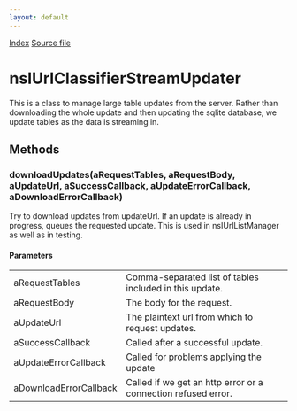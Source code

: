 ```yaml
---
layout: default
---
```

<div id='links'><a href="../index.html">Index</a>
<a href="http://dxr.mozilla.org/mozilla-central/source/toolkit/components/url-classifier/nsIUrlClassifierStreamUpdater.idl">Source file</a>
</div>

# nsIUrlClassifierStreamUpdater #
  
This is a class to manage large table updates from the server.  Rather than  
downloading the whole update and then updating the sqlite database, we  
update tables as the data is streaming in.  
  

## Methods ##

### downloadUpdates(aRequestTables, aRequestBody, aUpdateUrl, aSuccessCallback, aUpdateErrorCallback, aDownloadErrorCallback) ###
  
Try to download updates from updateUrl. If an update is already in  
progress, queues the requested update. This is used in nsIUrlListManager  
as well as in testing.  
  

#### Parameters ####

<table>

<tr>
<td>aRequestTables</td>
<td>Comma-separated list of tables included in this  
       update.  
</td>
</tr>

<tr>
<td>aRequestBody</td>
<td>The body for the request.  
</td>
</tr>

<tr>
<td>aUpdateUrl</td>
<td>The plaintext url from which to request updates.  
</td>
</tr>

<tr>
<td>aSuccessCallback</td>
<td>Called after a successful update.  
</td>
</tr>

<tr>
<td>aUpdateErrorCallback</td>
<td>Called for problems applying the update  
</td>
</tr>

<tr>
<td>aDownloadErrorCallback</td>
<td>Called if we get an http error or a  
       connection refused error.  
</td>
</tr>

</table>
